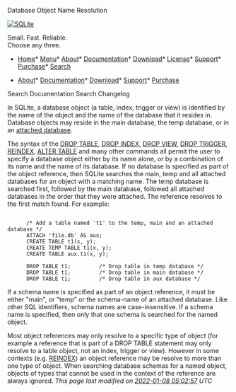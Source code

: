 




Database Object Name Resolution




[![SQLite](images/sqlite370_banner.gif)](index.html)


Small. Fast. Reliable.  
Choose any three.


* [Home](index.html)* [Menu](javascript:void(0))* [About](about.html)* [Documentation](docs.html)* [Download](download.html)* [License](copyright.html)* [Support](support.html)* [Purchase](prosupport.html)* [Search](javascript:void(0))




* [About](about.html)* [Documentation](docs.html)* [Download](download.html)* [Support](support.html)* [Purchase](prosupport.html)






Search Documentation
Search Changelog








 In SQLite, a database object (a table, index, trigger or view) is identified
 by the name of the object and the name of the database that it resides in. 
 Database objects may reside in the main database, the temp database, or in
 an [attached database](lang_attach.html).


 The syntax of the [DROP TABLE](lang_droptable.html), [DROP INDEX](lang_dropindex.html), [DROP VIEW](lang_dropview.html), [DROP TRIGGER](lang_droptrigger.html),
 [REINDEX](lang_reindex.html), [ALTER TABLE](lang_altertable.html) and many other commands all permit the user to
 specify a database object either by its name alone, or by a combination of
 its name and the name of its database. If no database is specified as part
 of the object reference, then SQLite searches the main, temp and all attached
 databases for an object with a matching name. The temp database is searched
 first, followed by the main database, followed all attached databases in the
 order that they were attached. The reference resolves to the first match
 found. For example:


```

      /* Add a table named 't1' to the temp, main and an attached database */
      ATTACH 'file.db' AS aux;
      CREATE TABLE t1(x, y);
      CREATE TEMP TABLE t1(x, y);
      CREATE TABLE aux.t1(x, y);

      DROP TABLE t1;         /* Drop table in temp database */
      DROP TABLE t1;         /* Drop table in main database */
      DROP TABLE t1;         /* Drop table in aux database */

```


 If a schema name is specified as part of an object reference, it must be
 either "main", or "temp" or the schema\-name of an attached database.
 Like other SQL identifiers, schema names are case\-insensitive.
 If a schema name is specified, then only that one schema is searched for
 the named object.


 Most object references may only resolve to a specific type of object (for
 example a reference that is part of a DROP TABLE statement may only resolve
 to a table object, not an index, trigger or view). However in some contexts 
 (e.g. [REINDEX](lang_reindex.html)) an object reference may be resolve to more than one type
 of object. When searching database schemas for a named object, objects of
 types that cannot be used in the context of the reference are always 
 ignored.
*This page last modified on [2022\-01\-08 05:02:57](https://sqlite.org/docsrc/honeypot) UTC* 










